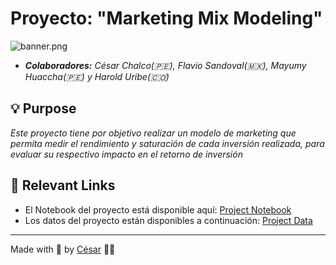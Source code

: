 # Proyecto: "Marketing Mix Modeling"

![banner.png](https://www.transess.com/wp-content/uploads/digital-marketing-banner.jpg)

- ***Colaboradores:*** *César Chalco(🇵🇪), Flavio Sandoval(🇲🇽), Mayumy Huaccha(🇵🇪) y Harold Uribe(🇨🇴)*

## 💡 Purpose

*Este proyecto tiene por objetivo realizar un modelo de marketing que permita medir el rendimiento y saturación de cada inversión realizada, para evaluar su respectivo impacto en el retorno de inversión*

## 🔗 Relevant Links

- El Notebook del proyecto está disponible aquí: [Project Notebook](https://github.com/Chesar832/Marketing-Mix-Modeling/blob/main/Project/notebook.ipynb)
- Los datos del proyecto están disponibles a continuación: [Project Data](https://github.com/Chesar832/Marketing-Mix-Modeling/tree/main/Project/data)

--------------------------------------------------------------------

Made with 💚 by [César](https://github.com/Chesar832) 👨‍💻
